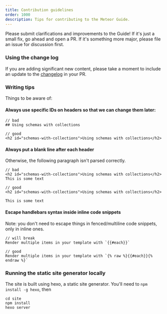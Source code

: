 ```yaml
---
title: Contribution guidelines
order: 1000
description: Tips for contributing to the Meteor Guide.
---
```


Please submit clarifications and improvements to the Guide! If it's just a small fix, go ahead and open a PR. If it's something more major, please file an issue for discussion first.

### Using the change log

If you are adding significant new content, please take a moment to include an update to the [changelog](CHANGELOG.md) in your PR.

### Writing tips

Things to be aware of:

#### Always use specific IDs on headers so that we can change them later:

```
// bad
## Using schemas with collections

// good
<h2 id="schemas-with-collections">Using schemas with collections</h2>
```

#### Always put a blank line after each header

Otherwise, the following paragraph isn't parsed correctly.

```
// bad
<h2 id="schemas-with-collections">Using schemas with collections</h2>
This is some text

// good
<h2 id="schemas-with-collections">Using schemas with collections</h2>

This is some text
```

#### Escape handlebars syntax inside inline code snippets

Note: you don't need to escape things in fenced/multiline code snippets, only in inline ones.

```
// will break
Render multiple items in your template with `{{#each}}`

// good
Render multiple items in your template with `{% raw %}{{#each}}{% endraw %}`
```

### Running the static site generator locally

The site is built using hexo, a static site generator. You'll need to `npm install -g hexo`, then

```
cd site
npm install
hexo server
```
